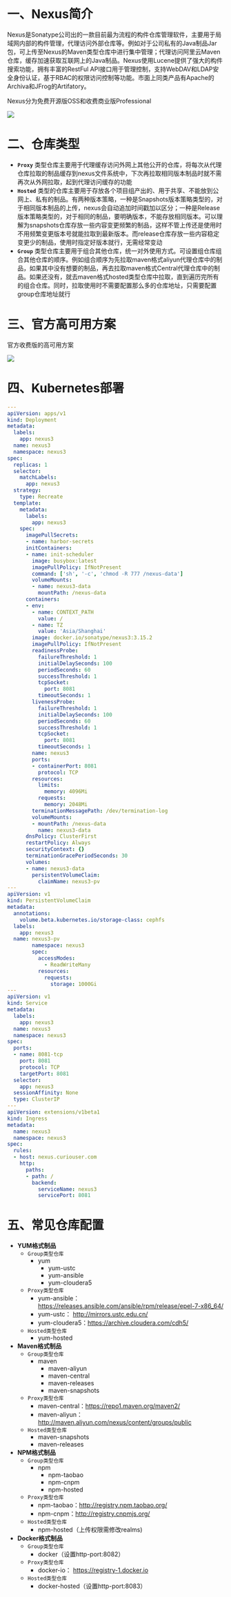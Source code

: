 # 一、Nexus简介

Nexus是Sonatype公司出的一款目前最为流程的构件仓库管理软件，主要用于局域网内部的构件管理，代理访问外部仓库等。例如对于公司私有的Java制品Jar包，可上传至Nexus的Maven类型仓库中进行集中管理；代理访问阿里云Maven仓库，缓存加速获取互联网上的Java制品。Nexus使用Lucene提供了强大的构件搜索功能，拥有丰富的RestFul API接口用于管理控制，支持WebDAV和LDAP安全身份认证，基于RBAC的权限访问控制等功能。市面上同类产品有Apache的Archiva和JFrog的Artifatory。

Nexus分为免费开源版OSS和收费商业版Professional

![](/assets/nexus-简介-1.png)


# 二、仓库类型

- **`Proxy`** 类型仓库主要用于代理缓存访问外网上其他公开的仓库，将每次从代理仓库拉取的制品缓存到nexus文件系统中，下次再拉取相同版本制品时就不需再次从外网拉取，起到代理访问缓存的功能
- **`Hosted`** 类型的仓库主要用于存放各个项目组产出的、用于共享、不能放到公网上、私有的制品。有两种版本策略，一种是Snapshots版本策略类型的，对于相同版本制品的上传，nexus会自动追加时间戳加以区分；一种是Release版本策略类型的，对于相同的制品，要明确版本，不能存放相同版本。可以理解为snapshots仓库存放一些内容变更频繁的制品，这样不管上传还是使用时不用频繁变更版本号就能拉取到最新版本。而release仓库存放一些内容稳定变更少的制品，使用时指定好版本就行，无需经常变动
- **`Group`** 类型仓库主要用于组合其他仓库，统一对外使用方式。可设置组仓库组合其他仓库的顺序。例如组合顺序为先拉取maven格式aliyun代理仓库中的制品，如果其中没有想要的制品，再去拉取maven格式Central代理仓库中的制品。如果还没有，就去maven格式hosted类型仓库中拉取，直到遍历完所有的组合仓库。同时，拉取使用时不需要配置那么多的仓库地址，只需要配置group仓库地址就行

# 三、官方高可用方案

官方收费版的高可用方案

![](/assets/nexus-简介-2.png)

# 四、Kubernetes部署

```yaml
---
apiVersion: apps/v1
kind: Deployment
metadata:
  labels:
    app: nexus3
  name: nexus3
  namespace: nexus3
spec:
  replicas: 1
  selector:
    matchLabels:
      app: nexus3
  strategy:
    type: Recreate
  template:
    metadata:
      labels:
        app: nexus3
    spec:
      imagePullSecrets:
      - name: harbor-secrets
      initContainers:
      - name: init-scheduler
        image: busybox:latest
        imagePullPolicy: IfNotPresent
        command: ['sh', '-c', 'chmod -R 777 /nexus-data']
        volumeMounts:
        - name: nexus3-data
          mountPath: /nexus-data
      containers:
      - env:
        - name: CONTEXT_PATH
          value: /
        - name: TZ
          value: 'Asia/Shanghai'
        image: docker.io/sonatype/nexus3:3.15.2
        imagePullPolicy: IfNotPresent
        readinessProbe:
          failureThreshold: 1
          initialDelaySeconds: 100
          periodSeconds: 60
          successThreshold: 1
          tcpSocket:
            port: 8081
          timeoutSeconds: 1
        livenessProbe:
          failureThreshold: 1
          initialDelaySeconds: 100
          periodSeconds: 60
          successThreshold: 1
          tcpSocket:
            port: 8081
          timeoutSeconds: 1
        name: nexus3
        ports:
        - containerPort: 8081
          protocol: TCP
        resources:
          limits:
            memory: 4096Mi
          requests:
            memory: 2048Mi
        terminationMessagePath: /dev/termination-log
        volumeMounts:
        - mountPath: /nexus-data
          name: nexus3-data
      dnsPolicy: ClusterFirst
      restartPolicy: Always
      securityContext: {}
      terminationGracePeriodSeconds: 30
      volumes:
      - name: nexus3-data
        persistentVolumeClaim:
          claimName: nexus3-pv
---
apiVersion: v1
kind: PersistentVolumeClaim
metadata:
  annotations:
    volume.beta.kubernetes.io/storage-class: cephfs
  labels:
    app: nexus3
  name: nexus3-pv
        namespace: nexus3
        spec:
          accessModes:
            - ReadWriteMany
          resources:
            requests:
              storage: 1000Gi
---
apiVersion: v1
kind: Service
metadata:
  labels:
    app: nexus3
  name: nexus3
  namespace: nexus3
spec:
  ports:
  - name: 8081-tcp
    port: 8081
    protocol: TCP
    targetPort: 8081
  selector:
    app: nexus3
  sessionAffinity: None
  type: ClusterIP
---
apiVersion: extensions/v1beta1
kind: Ingress
metadata:
  name: nexus3
  namespace: nexus3
spec:
  rules:
  - host: nexus.curiouser.com
    http:
      paths:
      - path: /
        backend:
          serviceName: nexus3
          servicePort: 8081
```

# 五、常见仓库配置

- **YUM格式制品**
  - `Group类型仓库`
    - yum
      - yum-ustc
      - yum-ansible
      - yum-cloudera5
  - `Proxy类型仓库`
    - yum-ansible：https://releases.ansible.com/ansible/rpm/release/epel-7-x86_64/
    - yum-ustc： http://mirrors.ustc.edu.cn/
    - yum-cloudera5：https://archive.cloudera.com/cdh5/
  - `Hosted类型仓库`
    - yum-hosted
- **Maven格式制品**
  - `Group类型仓库`
    - maven
      - maven-aliyun
      - maven-central
      - maven-releases
      - maven-snapshots
  - `Proxy类型仓库`
    - maven-central：https://repo1.maven.org/maven2/
    - maven-aliyun：http://maven.aliyun.com/nexus/content/groups/public
  - `Hosted类型仓库`
    - maven-snapshots
    - maven-releases
- **NPM格式制品**
  - `Group类型仓库`
    - npm
      - npm-taobao
      - npm-cnpm
      - npm-hosted
  - `Proxy类型仓库`
    - npm-taobao：http://registry.npm.taobao.org/
    - npm-cnpm：http://registry.cnpmjs.org/
  - `Hosted类型仓库`
    - npm-hosted（上传权限需修改realms)
- **Docker格式制品**
  - `Group类型仓库`
    - docker（设置http-port:8082）
  - `Proxy类型仓库`
    - docker-io： https://registry-1.docker.io
  - `Hosted类型仓库`
    - docker-hosted（设置http-port:8083）
